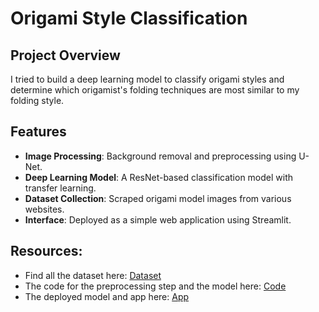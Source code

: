 # Origami Style Classification

## Project Overview
I tried to build a deep learning model to classify origami styles and determine which origamist's folding techniques are most similar to my folding style.

## Features
- **Image Processing**: Background removal and preprocessing using U-Net.
- **Deep Learning Model**: A ResNet-based classification model with transfer learning.
- **Dataset Collection**: Scraped origami model images from various websites.
- **Interface**: Deployed as a simple web application using Streamlit.

## Resources:
- Find all the dataset here: [Dataset](https://www.kaggle.com/datasets/caokhoihuynh/orgami-works-of-some-origamists)
- The code for the preprocessing step and the model here: [Code](https://www.kaggle.com/datasets/caokhoihuynh/orgami-works-of-some-origamists/code)
- The deployed model and app here: [App](https://huggingface.co/spaces/Bonkh/Origami-prediction)
